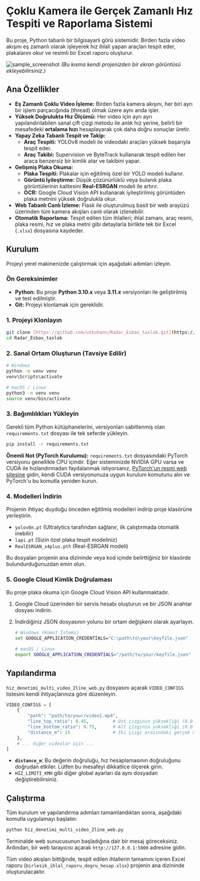 # Çoklu Kamera ile Gerçek Zamanlı Hız Tespiti ve Raporlama Sistemi

Bu proje, Python tabanlı bir bilgisayarlı görü sistemidir. Birden fazla video akışını eş zamanlı olarak işleyerek hız ihlali yapan araçları tespit eder, plakalarını okur ve resimli bir Excel raporu oluşturur.

![sample_screenshot](https://i.imgur.com/gK9f3Yg.jpeg)
*(Bu kısma kendi projenizden bir ekran görüntüsü ekleyebilirsiniz.)*

## Ana Özellikler

- **Eş Zamanlı Çoklu Video İşleme:** Birden fazla kamera akışını, her biri ayrı bir işlem parçacığında (thread) olmak üzere aynı anda işler.
- **Yüksek Doğrulukta Hız Ölçümü:** Her video için ayrı ayrı yapılandırılabilen sanal çift çizgi metodu ile anlık hız yerine, belirli bir mesafedeki **ortalama hızı** hesaplayarak çok daha doğru sonuçlar üretir.
- **Yapay Zeka Tabanlı Tespit ve Takip:**
  - **Araç Tespiti:** YOLOv8 modeli ile videodaki araçları yüksek başarıyla tespit eder.
  - **Araç Takibi:** Supervision ve ByteTrack kullanarak tespit edilen her araca benzersiz bir kimlik atar ve takibini yapar.
- **Gelişmiş Plaka Okuma:**
  - **Plaka Tespiti:** Plakalar için eğitilmiş özel bir YOLO modeli kullanır.
  - **Görüntü İyileştirme:** Düşük çözünürlüklü veya bulanık plaka görüntülerinin kalitesini **Real-ESRGAN** modeli ile artırır.
  - **OCR:** Google Cloud Vision API kullanarak iyileştirilmiş görüntüden plaka metnini yüksek doğrulukla okur.
- **Web Tabanlı Canlı İzleme:** Flask ile oluşturulmuş basit bir web arayüzü üzerinden tüm kamera akışları canlı olarak izlenebilir.
- **Otomatik Raporlama:** Tespit edilen tüm ihlalleri; ihlal zamanı, araç resmi, plaka resmi, hız ve plaka metni gibi detaylarla birlikte tek bir Excel (`.xlsx`) dosyasına kaydeder.

## Kurulum

Projeyi yerel makinenizde çalıştırmak için aşağıdaki adımları izleyin.

### **Ön Gereksinimler**

- **Python:** Bu proje **Python 3.10.x** veya **3.11.x** versiyonları ile geliştirilmiş ve test edilmiştir.
- **Git:** Projeyi klonlamak için gereklidir.

### 1. Projeyi Klonlayın

```bash
git clone [https://github.com/utkuhann/Radar_Esbas_taslak.git](https://github.com/utkuhann/Radar_Esbas_taslak.git)
cd Radar_Esbas_taslak
```

### 2. Sanal Ortam Oluşturun (Tavsiye Edilir)

```bash
# Windows
python -m venv venv
venv\Scripts\activate

# macOS / Linux
python3 -m venv venv
source venv/bin/activate
```

### 3. Bağımlılıkları Yükleyin

Gerekli tüm Python kütüphanelerini, versiyonları sabitlenmiş olan `requirements.txt` dosyası ile tek seferde yükleyin.

```bash
pip install -r requirements.txt
```

**Önemli Not (PyTorch Kurulumu):** `requirements.txt` dosyasındaki PyTorch versiyonu genellikle CPU içindir. Eğer sisteminizde NVIDIA GPU varsa ve CUDA ile hızlandırmadan faydalanmak istiyorsanız, [PyTorch'un resmi web sitesine](https://pytorch.org/get-started/locally/) gidin, kendi CUDA versiyonunuza uygun kurulum komutunu alın ve PyTorch'u bu komutla yeniden kurun.

### 4. Modelleri İndirin

Projenin ihtiyaç duyduğu önceden eğitilmiş modelleri indirip proje klasörüne yerleştirin.

- `yolov8n.pt` (Ultralytics tarafından sağlanır, ilk çalıştırmada otomatik inebilir)
- `lapi.pt` (Sizin özel plaka tespit modeliniz)
- `RealESRGAN_x4plus.pth` (Real-ESRGAN modeli)

Bu dosyaları projenin ana dizininde veya kod içinde belirttiğiniz bir klasörde bulundurduğunuzdan emin olun.

### 5. Google Cloud Kimlik Doğrulaması

Bu proje plaka okuma için Google Cloud Vision API kullanmaktadır.

1.  Google Cloud üzerinden bir servis hesabı oluşturun ve bir JSON anahtar dosyası indirin.
2.  İndirdiğiniz JSON dosyasının yolunu bir ortam değişkeni olarak ayarlayın.

    ```bash
    # Windows (Komut İstemi)
    set GOOGLE_APPLICATION_CREDENTIALS="C:\path\to\your\keyfile.json"

    # macOS / Linux
    export GOOGLE_APPLICATION_CREDENTIALS="/path/to/your/keyfile.json"
    ```

## Yapılandırma

`hiz_denetimi_multi_video_2line_web.py` dosyasını açarak `VIDEO_CONFIGS` listesini kendi ihtiyaçlarınıza göre düzenleyin.

```python
VIDEO_CONFIGS = [
    {
        "path": "path/to/your/video1.mp4",
        "line_top_ratio": 0.45,         # Üst çizginin yüksekliği (0.0-1.0)
        "line_bottom_ratio": 0.75,      # Alt çizginin yüksekliği (0.0-1.0)
        "distance_m": 15                # İki çizgi arasındaki gerçek mesafe (metre)
    },
    # ... diğer videolar için ...
]
```
- **`distance_m`**: Bu değerin doğruluğu, hız hesaplamasının doğruluğunu doğrudan etkiler. Lütfen bu mesafeyi dikkatlice ölçerek girin.
- `HIZ_LIMITI_KMH` gibi diğer global ayarları da aynı dosyadan değiştirebilirsiniz.

## Çalıştırma

Tüm kurulum ve yapılandırma adımları tamamlandıktan sonra, aşağıdaki komutla uygulamayı başlatın:

```bash
python hiz_denetimi_multi_video_2line_web.py
```

Terminalde web sunucusunun başladığına dair bir mesaj göreceksiniz. Ardından, bir web tarayıcısı açarak `http://127.0.0.1:5000` adresine gidin.

Tüm video akışları bittiğinde, tespit edilen ihlallerin tamamını içeren Excel raporu (`birlesik_ihlal_raporu_dogru_hesap.xlsx`) projenin ana dizininde oluşturulacaktır.